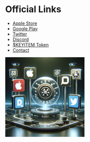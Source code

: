 # Official Links

- [Apple Store](https://apps.apple.com/app/keyitem/id6467468587)
- [Google Play](https://play.google.com/store/apps/details?id=com.shoeisugita.KeyItem)
- [Twitter](https://twitter.com/KeyItemAPP)
- [Discord](https://discord.gg/WPTVHAnJ)
- [$KEYITEM Token](https://relayx.com/market/b14be2bfaee02cda40aa1503ecad23bd3d5c78604118fe50d00b90046fda373f_o2)
- [Contact](https://peing.net/en/929d8111355eac)

<div style="display: flex; flex-direction: row; align-items: center;">
    <div style="max-width: 50%;">
        <img src="../images/links.webp" alt="links" style="max-width: 100%; height: auto;">
    </div>
    <div style="max-width: 50%;">
    </div>
</div>

